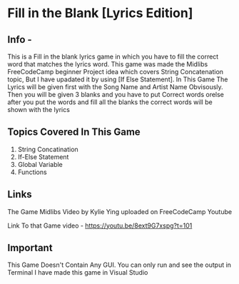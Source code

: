 # Fill in the Blank [Lyrics Edition]
## Info -
This is a Fill in the blank lyrics game in which you have to fill the correct word that matches the lyrics word.
 This game was made the Midlibs FreeCodeCamp beginner Project idea which covers String Concatenation topic, But I have upadated it by using [If Else Statement].
 In This Game The Lyrics will be given first with the Song Name and Artist Name Obvisously. Then you will be given 3 blanks and you have to put Correct words orelse after
 you put the words and fill all the blanks the correct words will be shown with the lyrics 

 ## Topics Covered In This Game 
 1. String Concatination 
 2. If-Else Statement 
 3. Global Variable 
 4. Functions

## Links 
The Game Midlibs Video by Kylie Ying uploaded on FreeCodeCamp Youtube 

Link To that Game video - https://youtu.be/8ext9G7xspg?t=101

## Important 
This Game Doesn't Contain Any GUI. You can only run and see the output in Terminal 
I have made this game in Visual Studio 
